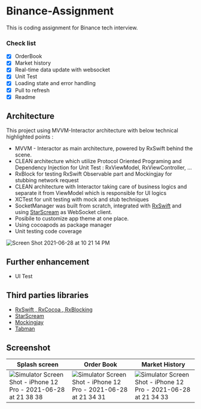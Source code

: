 # Binance-Assignment
This is coding assignment for Binance tech interview.
### Check list 
- [x] OrderBook
- [x] Market history
- [x] Real-time data update with websocket
- [x] Unit Test
- [x] Loading state and error handling
- [x] Pull to refresh
- [x] Readme

## Architecture
This project using MVVM-Interactor architecture with below technical highlighted points :
- MVVM - Interactor as main architecture, powered by RxSwift behind the scene.
- CLEAN architecture which utilize Protocol Oriented Programing and Dependency Injection for Unit Test : RxViewModel, RxViewController, ...
- RxBlock for testing RxSwift Observable part and Mockingjay for stubbing network request
- CLEAN architecture with Interactor taking care of business logics and separate it from ViewModel which is responsible for UI logics
- XCTest for unit testing with mock and stub techniques
- SocketManager was built from scratch, integrated with [RxSwift](https://github.com/ReactiveX/RxSwift) and using [StarScream](https://github.com/daltoniam/Starscream) as WebSocket client.
- Posibile to customize app theme at one place.
- Using cocoapods as package manager
- Unit testing code coverage 

![Screen Shot 2021-06-28 at 10 21 14 PM](https://user-images.githubusercontent.com/2222122/123661983-35245b80-d85f-11eb-9c5b-83e7590ecd4d.png)


## Further enhancement
- UI Test

## Third parties libraries
- [RxSwift , RxCocoa , RxBlocking](https://github.com/ReactiveX/RxSwift)
- [StarScream](https://github.com/daltoniam/Starscream)
- [Mockingjay](https://github.com/kylef/Mockingjay)
- [Tabman](https://github.com/uias/Tabman)

## Screenshot
| Splash screen | Order Book | Market History
|-|-|-|
|![Simulator Screen Shot - iPhone 12 Pro - 2021-06-28 at 21 38 38](https://user-images.githubusercontent.com/2222122/123655498-3b173e00-d859-11eb-93e3-c9cefef7fc2a.png)|![Simulator Screen Shot - iPhone 12 Pro - 2021-06-28 at 21 34 31](https://user-images.githubusercontent.com/2222122/123655524-410d1f00-d859-11eb-85ef-ede8e6820e42.png) |![Simulator Screen Shot - iPhone 12 Pro - 2021-06-28 at 21 34 33](https://user-images.githubusercontent.com/2222122/123655542-436f7900-d859-11eb-9441-a69317c4f115.png)|
